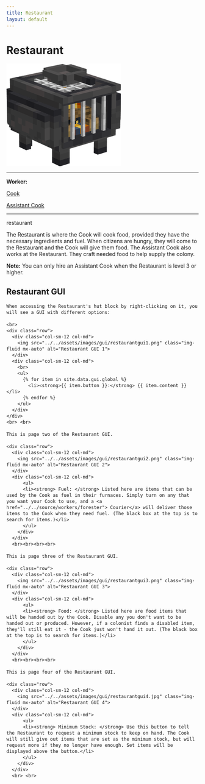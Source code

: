 ```yaml
---
title: Restaurant
layout: default
---
```

# Restaurant

<div class="infobox box text-center">
    <img src="../../assets/images/buildings/restaurant.png" alt="Restaurant's Hut" />
    <hr />
    <div class="row section-text text-left">
        <div class="col">
        <p><strong>Worker:</strong></p>
        </div>
        <div class="col">
        <p><a href="../items/stash">Cook</a></p>
        </div>
        <div class="col">
        <p><a href="../workers/assistantcook">Assistant Cook</a></p>
        </div>
    </div>
    <hr />
    <recipe>restaurant</recipe>
</div>

The Restaurant is where the Cook will cook food, provided they have the necessary ingredients and fuel. When citizens are hungry, they will come to the Restaurant and the Cook will give them food. The Assistant Cook also works at the Restaurant. They craft needed food to help supply the colony.

**Note:** You can only hire an Assistant Cook when the Restaurant is level 3 or higher.

## Restaurant GUI

<div class="row">
  <div class="col">
    
    When accessing the Restaurant's hut block by right-clicking on it, you will see a GUI with different options:

    <br>
    <div class="row">
      <div class="col-sm-12 col-md">
        <img src="../../assets/images/gui/restaurantgui1.png" class="img-fluid mx-auto" alt="Restaurant GUI 1">
      </div>
      <div class="col-sm-12 col-md">
        <br>
        <ul>
          {% for item in site.data.gui.global %}
            <li><strong>{{ item.button }}:</strong> {{ item.content }}</li>
          {% endfor %}
        </ul>
      </div>
    </div>
    <br> <br>

    This is page two of the Restaurant GUI.

    <div class="row">
      <div class="col-sm-12 col-md">
        <img src="../../assets/images/gui/restaurantgui2.png" class="img-fluid mx-auto" alt="Restaurant GUI 2">
      </div>
      <div class="col-sm-12 col-md">
          <ul>
          <li><strong> Fuel: </strong> Listed here are items that can be used by the Cook as fuel in their furnaces. Simply turn on any that you want your Cook to use, and a <a href="../../source/workers/forester"> Courier</a> will deliver those items to the Cook when they need fuel. (The black box at the top is to search for items.)</li>
          </ul>
        </div>
      </div>
      <br><br><br><br>
      
    This is page three of the Restaurant GUI.

    <div class="row">
      <div class="col-sm-12 col-md">
        <img src="../../assets/images/gui/restaurantgui3.png" class="img-fluid mx-auto" alt="Restaurant GUI 3">
      </div>
      <div class="col-sm-12 col-md">
          <ul>
          <li><strong> Food: </strong> Listed here are food items that will be handed out by the Cook. Disable any you don't want to be handed out or produced. However, if a colonist finds a disabled item, they'll still eat it - the Cook just won't hand it out. (The black box at the top is to search for items.)</li>
          </ul>
        </div> 
      </div>  
      <br><br><br><br>

    This is page four of the Restaurant GUI.

    <div class="row">
      <div class="col-sm-12 col-md">
        <img src="../../assets/images/gui/restaurantgui4.jpg" class="img-fluid mx-auto" alt="Restaurant GUI 4">
      </div>
      <div class="col-sm-12 col-md">
          <ul>
          <li><strong> Minimum Stock: </strong> Use this button to tell the Restaurant to request a minimum stock to keep on hand. The Cook will still give out items that are set as the minimum stock, but will request more if they no longer have enough. Set items will be displayed above the button.</li>
          </ul>
        </div>
      </div>
      <br> <br>
  </div>
</div>

